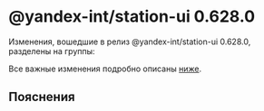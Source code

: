 # @yandex-int/station-ui 0.628.0

<!-- ЧЕЛОВЕЧЕСКОЕ ВСТУПЛЕНИЕ -->

Изменения, вошедшие в релиз @yandex-int/station-ui 0.628.0, разделены на группы:

Все важные изменения подробно описаны [ниже](#Пояснения).

## Пояснения

